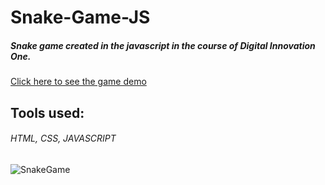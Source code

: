 # Snake-Game-JS

#####  Snake game created in the javascript in the course of Digital Innovation One. 
[Click here to see the game demo](https://snake-game-js.now.sh/ "Click here to see the game demo")


## Tools used:
###### HTML, CSS, JAVASCRIPT

![SnakeGame](https://i.ibb.co/ydT8VW2/snake-Game.gif "SnakeGame")
